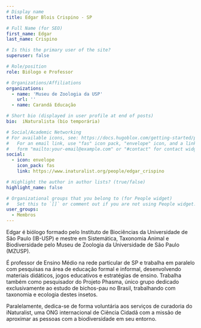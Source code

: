 ```yaml
---
# Display name
title: Edgar Blois Crispino​ - SP

# Full Name (for SEO)
first_name: Edgar
last_name: Crispino

# Is this the primary user of the site?
superuser: false

# Role/position
role: Biólogo e Professor

# Organizations/Affiliations
organizations:
  - name: 'Museu de Zoologia da USP'
    url: ''
  - name: Carandá Educação

# Short bio (displayed in user profile at end of posts)
bio:  iNaturalista (bio temporária)

# Social/Academic Networking
# For available icons, see: https://docs.hugoblox.com/getting-started/page-builder/#icons
#   For an email link, use "fas" icon pack, "envelope" icon, and a link in the
#   form "mailto:your-email@example.com" or "#contact" for contact widget.
social:
  - icon: envelope
    icon_pack: fas
    link: https://www.inaturalist.org/people/edgar_crispino

# Highlight the author in author lists? (true/false)
highlight_name: false

# Organizational groups that you belong to (for People widget)
#   Set this to `[]` or comment out if you are not using People widget.
user_groups:
  - Membros
---
```


Edgar é biólogo formado pelo Instituto de Biociências da Universidade de São Paulo (IB-USP) e mestre em Sistemática, Taxonomia Animal e Biodiversidade pelo Museu de Zoologia da Universidade de São Paulo (MZUSP).

É professor de Ensino Médio na rede particular de SP e trabalha em paralelo com pesquisas na área de educação formal e informal, desenvolvendo materiais didáticos, jogos educativos e estratégias de ensino. Trabalha também como pesquisador do Projeto Phasma, único grupo dedicado exclusivamente ao estudo de bichos-pau no Brasil, trabalhando com taxonomia e ecologia destes insetos.

Paralelamente, dedica-se de forma voluntária aos serviços de curadoria do iNaturalist, uma ONG internacional de Ciência Cidadã com a missão de aproximar as pessoas com a biodiversidade em seu entorno.
